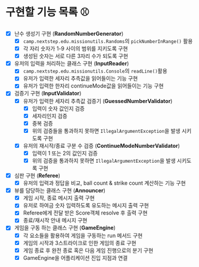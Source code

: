 # 구현할 기능 목록 ⚾

- [x] 난수 생성기 구현 (**RandomNumberGenerator**)
    - [x] ```camp.nextstep.edu.missionutils.Randoms```의 ```pickNumberInRange()``` 활용
    - [x] 각 자리 숫자가 1-9 사이의 범위를 지키도록 구현
    - [x] 생성된 숫자는 서로 다른 3자리 수가 되도록 구현
- [x] 유저의 입력을 처리하는 클래스 구현 (**InputReader**)
    - [x] ```camp.nextstep.edu.missionutils.Console```의 ```readLine()```활용
    - [x] 유저가 입력한 세자리 추측값을 읽어들이는 기능 구현
    - [x] 유저가 입력한 한자리 continueMode값을 읽어들이는 기능 구현
- [x] 검증기 구현 (**InputValidator**)
    - [x] 유저가 입력한 세자리 추측값 검증기 (**GuessedNumberValidator**)
        - [x] 입력이 숫자 값인지 검증
        - [x] 세자리인지 검증
        - [x] 중복 검증
        - [x] 위의 검증들을 통과하지 못하면 ```IllegalArgumentException```을 발생 시키도록 구현
    - [x] 유저의 재시작/종료 구분 수 검증 (**ContinueModeNumberValidator**)
        - [x] 입력이 1 또는 2의 값인지 검증
        - [x] 위의 검증을 통과하지 못하면 ```IllegalArgumentException```을 발생 시키도록 구현

- [x] 심판 구현 (**Referee**)
    - [x] 유저의 입력과 정답을 비교, ball count & strike count 계산하는 기능 구현
- [x] 뷰를 담당하는 클래스 구현 (**Announcer**)
    - [x] 게임 시작, 종료 메시지 출력 구현
    - [x] 유저로 하여금 숫자 입력하도록 유도하는 메시지 출력 구현
    - [x] Referee에게 전달 받은 Score객체 resolve 후 출력 구현
    - [x] 종료/재시작 안내 메시지 구현
- [x] 게임을 구동 하는 클래스 구현 (**GameEngine**)
    - [x] 각 요소들을 활용하여 게임을 구동하는 run 메서드 구현
    - [x] 게임의 시작과 3스트라이크로 인한 게임의 종료 구현
    - [x] 게임 종료 후 완전 종료 혹은 다음 게임 진행으로의 분기 구현
    - [x] GameEngine을 어플리케이션 진입 지점과 연결